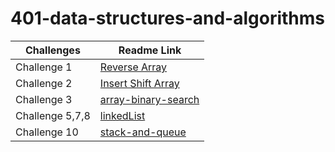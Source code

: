 # 401-data-structures-and-algorithms

Challenges | Readme Link
---  | --- 
Challenge 1     | [Reverse Array](challenges/reverseArray/reverseArr.md) 
Challenge 2     | [Insert Shift Array](challenges/array-insert-shift/array-insert-shift.md) 
Challenge 3     | [array-binary-search](challenges/array-binary-search/array-binary-search.md)
Challenge 5,7,8 | [linkedList](challenges/challeng05/linkedList.md)
Challenge 10    | [stack-and-queue](challenges/stack-and-queue/stack-and-queue.md)

